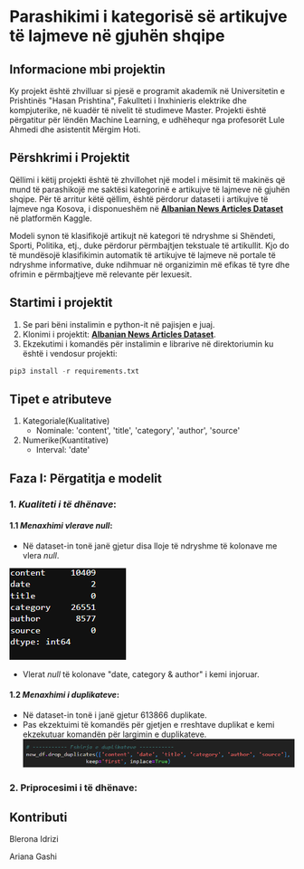 # Parashikimi i kategorisë së artikujve të lajmeve në gjuhën shqipe

## Informacione mbi projektin

Ky projekt është zhvilluar si pjesë e programit akademik në Universitetin e Prishtinës "Hasan Prishtina", Fakullteti i Inxhinieris elektrike dhe kompjuterike, në kuadër të nivelit të studimeve Master. Projekti është përgatitur për lëndën Machine Learning, e udhëhequr nga profesorët Lule Ahmedi dhe asistentit Mërgim Hoti.

## Përshkrimi i Projektit

Qëllimi i këtij projekti është të zhvillohet një model i mësimit të makinës që mund të parashikojë me saktësi kategorinë e artikujve të lajmeve në gjuhën shqipe. Për të arritur këtë qëllim, është përdorur dataseti i artikujve të lajmeve nga Kosova, i disponueshëm në **[Albanian News Articles Dataset](https://www.kaggle.com/datasets/gentrexha/kosovo-news-articles-dataset)** në platformën Kaggle.

Modeli synon të klasifikojë artikujt në kategori të ndryshme si Shëndeti, Sporti, Politika, etj., duke përdorur përmbajtjen tekstuale të artikullit. Kjo do të mundësojë klasifikimin automatik të artikujve të lajmeve në portale të ndryshme informative, duke ndihmuar në organizimin më efikas të tyre dhe ofrimin e përmbajtjeve më relevante për lexuesit.

## Startimi i projektit
1. Se pari bëni instalimin e python-it në pajisjen e juaj.
2. Klonimi i projektit:  **[Albanian News Articles Dataset](https://www.kaggle.com/datasets/gentrexha/kosovo-news-articles-dataset)**.
3. Ekzekutimi i komandës për instalimin e librarive në direktoriumin ku është i vendosur projekti:
```python
pip3 install -r requirements.txt
```

## Tipet e atributeve
1. Kategoriale(Kualitative)
    - Nominale: 'content', 'title', 'category', 'author', 'source'
2. Numerike(Kuantitative)
    - Interval: 'date'
## Faza I:  Përgatitja e modelit
### 1. *Kualiteti i të dhënave*: 
#### 1.1 *Menaxhimi vlerave *null**: 
- Në dataset-in tonë janë gjetur disa lloje të ndryshme të kolonave me vlera *null*.

![alt text](./images/image.png)
- Vlerat *null* të kolonave "date, category & author" i kemi injoruar.

#### 1.2 *Menaxhimi i duplikateve*: 
- Në dataset-in tonë i janë gjetur 613866 duplikate.
- Pas ekzektuimi të komandës për gjetjen e rreshtave duplikat e kemi ekzekutuar komandën për largimin e duplikateve.
![alt text](./images/image-1.png)


### 2. Priprocesimi i të dhënave: 

## Kontributi
Blerona Idrizi

Ariana Gashi